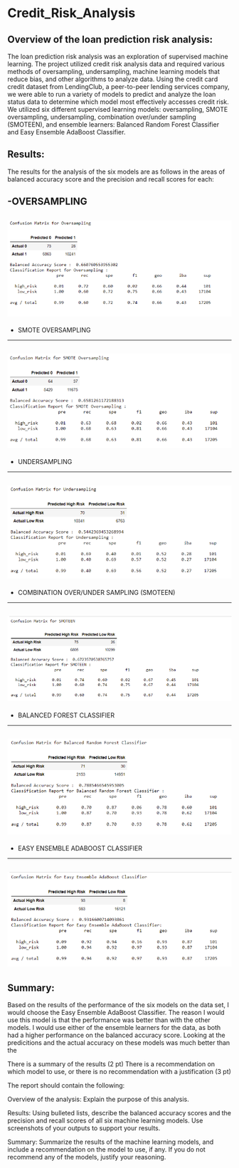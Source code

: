 # Credit_Risk_Analysis

## Overview of the loan prediction risk analysis:

The loan prediction risk analysis was an exploration of supervised machine learning. The project utilized credit risk analysis data and required various methods of oversampling, undersampling, machine learning models that reduce bias, and other algorithms to analyze data. Using the credit card credit dataset from LendingClub, a peer-to-peer lending services company, we were able to run a variety of models to predict and analyze the loan status data to determine which model most effectively accesses credit risk. We utilized six different supervised learning models: oversampling, SMOTE oversampling, undersampling, combination over/under sampling (SMOTEEN), and ensemble learners: Balanced Random Forest Classifier and Easy Ensemble AdaBoost Classifier. 

## Results:

The results for the analysis of the six models are as follows in the areas of balanced accuracy score and the precision and recall scores for each:

-OVERSAMPLING
---
![Oversampling](https://github.com/lllohr/Credit_Risk_Analysis/blob/9ba40d390ecafde3ba85254fee5668bd6d21ba80/Resources/images/oversampling.png)
---

- SMOTE OVERSAMPLING
---
![SMOTE](https://github.com/lllohr/Credit_Risk_Analysis/blob/b9131e5799ab827074ce1de909f5df0d5437abcf/Resources/images/smote_oversamplling.png)
---

- UNDERSAMPLING
---
![Undersampling](https://github.com/lllohr/Credit_Risk_Analysis/blob/9ba40d390ecafde3ba85254fee5668bd6d21ba80/Resources/images/undersampling.png)
---

- COMBINATION OVER/UNDER SAMPLING (SMOTEEN)
---
![SMOTEEN](https://github.com/lllohr/Credit_Risk_Analysis/blob/9ba40d390ecafde3ba85254fee5668bd6d21ba80/Resources/images/SMOTEEN_combo_sampling.png)
---

- BALANCED FOREST CLASSIFIER
---
![Balanced Forest Classifier](https://github.com/lllohr/Credit_Risk_Analysis/blob/9ba40d390ecafde3ba85254fee5668bd6d21ba80/Resources/images/balanced_forest_classifier.png)
---

- EASY ENSEMBLE ADABOOST CLASSIFIER
---
![Easy Ensemble AdaBoost Classifier](https://github.com/lllohr/Credit_Risk_Analysis/blob/9ba40d390ecafde3ba85254fee5668bd6d21ba80/Resources/images/easy_ensemble_adaboost_classifier.png)
---

## Summary:

Based on the results of the performance of the six models on the data set, I would choose the Easy Ensemble AdaBoost Classifier. The reason I would use this model is that the performance was better than with the other models. I would use either of the ensemble learners for the data, as both had a higher performance on the balanced accuracy score. Looking at the predicitions and the actual accuracy on these models was much better than the 

There is a summary of the results (2 pt)
There is a recommendation on which model to use, or there is no recommendation with a justification (3 pt)

The report should contain the following:

Overview of the analysis: Explain the purpose of this analysis.

Results: Using bulleted lists, describe the balanced accuracy scores and the precision and recall scores of all six machine learning models. Use screenshots of your outputs to support your results.

Summary: Summarize the results of the machine learning models, and include a recommendation on the model to use, if any. If you do not recommend any of the models, justify your reasoning.
